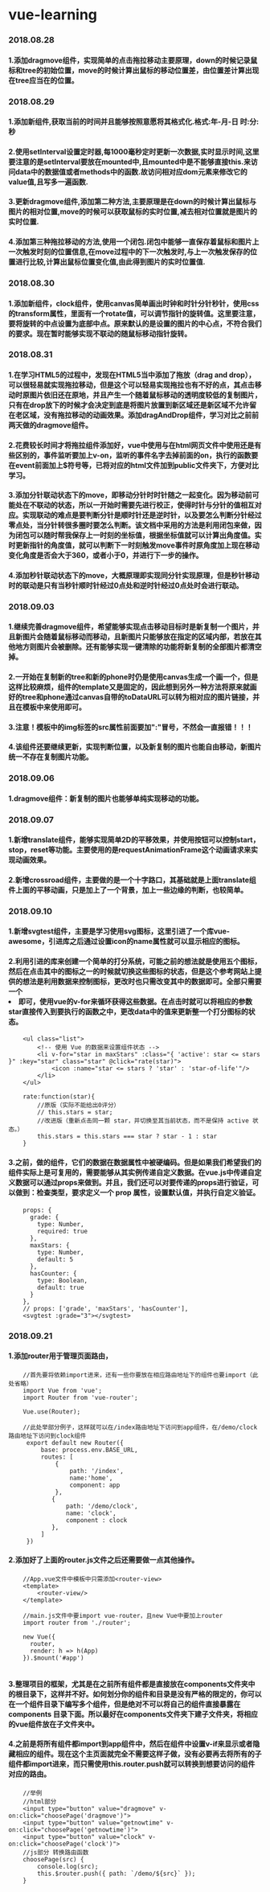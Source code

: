# vue-learning

### 2018.08.28
#### 1.添加dragmove组件，实现简单的点击拖拉移动主要原理，down的时候记录鼠标和tree的初始位置，move的时候计算出鼠标的移动位置差，由位置差计算出现在tree应当在的位置。

### 2018.08.29
#### 1.添加新组件,获取当前的时间并且能够按照意愿将其格式化.格式:年-月-日 时:分:秒
#### 2.使用setInterval设置定时器,每1000毫秒定时更新一次数据,实时显示时间,这里要注意的是setInterval要放在mounted中,且mounted中是不能够直接this.来访问data中的数据值或者methods中的函数.故访问相对应dom元素来修改它的value值,且写多一遍函数.
#### 3.更新dragmove组件,添加第二种方法,主要原理是在down的时候计算出鼠标与图片的相对位置,move的时候可以获取鼠标的实时位置,减去相对位置就是图片的实时位置.
#### 4.添加第三种拖拉移动的方法,使用一个闭包.闭包中能够一直保存着鼠标和图片上一次触发时刻的位置信息,在move过程中的下一次触发时,与上一次触发保存的位置进行比较,计算出鼠标位置变化值,由此得到图片的实时位置值.

### 2018.08.30
#### 1.添加新组件，clock组件，使用canvas简单画出时钟和时针分针秒针，使用css的transform属性，里面有一个rotate值，可以调节指针的旋转值。这里要注意，要将旋转的中点设置为底部中点。原来默认的是设置的图片的中心点，不符合我们的要求。现在暂时能够实现不联动的随鼠标移动指针旋转。

### 2018.08.31
#### 1.在学习HTML5的过程中，发现在HTML5当中添加了拖放（drag and drop），可以很轻易就实现拖拉移动，但是这个可以轻易实现拖拉也有不好的点，其点击移动时原图片依旧还在原地，并且产生一个随着鼠标移动的透明度较低的复制图片，只有在drop放下的时候才会决定到底是将图片放置到新区域还是新区域不允许留在老区域，没有拖拉移动的动画效果。添加dragAndDrop组件，学习对比之前前两天做的dragmove组件。
#### 2.花费较长时间才将拖拉组件添加好，vue中使用与在html网页文件中使用还是有些区别的，事件监听要加上v-on，监听的事件名字去掉前面的on，执行的函数要在event前面加上$符号等，已将对应的html文件加到public文件夹下，方便对比学习。
#### 3.添加分针联动状态下的move，即移动分针时时针随之一起变化。因为移动前可能处在不联动的状态，所以一开始时需要先进行校正，使得时针与分针的值相互对应。实现联动的难点是要判断分针是顺时针还是逆时针，以及要怎么判断分针经过零点处，当分针转很多圈时要怎么判断。该文档中采用的方法是利用闭包来做，因为闭包可以随时帮我保存上一时刻的坐标值，根据坐标值就可以计算出角度值。实时更新指针的角度值，就可以判断下一时刻触发move事件时原角度加上现在移动变化角度是否会大于360，或者小于0，并进行下一步的操作。
#### 4.添加秒针联动状态下的move，大概原理即实现同分针实现原理，但是秒针移动时的联动是只有当秒针顺时针经过0点处和逆时针经过0点处时会进行联动。

### 2018.09.03
#### 1.继续完善dragmove组件，希望能够实现点击移动目标时是新复制一个图片，并且新图片会随着鼠标移动而移动，且新图片只能够放在指定的区域内部，若放在其他地方则图片会被删除。还有能够实现一键清除的功能将新复制的全部图片都清空掉。
#### 2.一开始在复制新的tree和新的phone时仍是使用canvas生成一个画一个，但是这样比较麻烦，组件的template又是固定的，因此想到另外一种方法将原来就画好的tree和phone通过canvas自带的toDataURL可以转为相对应的图片链接，并且在模板中来使用即可。
#### 3.注意！模板中的img标签的src属性前面要加":"冒号，不然会一直报错！！！
#### 4.该组件还要继续更新，实现判断位置，以及新复制的图片也能自由移动，新图片统一不存在复制图片功能。

### 2018.09.06
#### 1.dragmove组件：新复制的图片也能够单纯实现移动的功能。

### 2018.09.07
#### 1.新增translate组件，能够实现简单2D的平移效果，并使用按钮可以控制start，stop，reset等功能。主要使用的是requestAnimationFrame这个动画请求来实现动画效果。
#### 2.新增crossroad组件，主要做的是一个十字路口，其基础就是上面translate组件上面的平移动画，只是加上了一个背景，加上一些边缘的判断，也较简单。

### 2018.09.10
#### 1.新增svgtest组件，主要是学习使用svg图标，这里引进了一个库vue-awesome，引进库之后通过设置icon的name属性就可以显示相应的图标。
#### 2.利用引进的库来创建一个简单的打分系统，可能之前的想法就是使用五个图标，然后在点击其中的图标之一的时候就切换这些图标的状态，但是这个参考网站上提供的想法是利用数据来控制图标，更改时也只需改变其中的数据即可。全部只需要一个<li>即可，使用vue的v-for来循环获得这些数据。在点击时就可以将相应的参数star直接传入到要执行的函数之中，更改data中的值来更新整一个打分图标的状态。
```shell
    <ul class="list">
        <!-- 使用 Vue 的数据来设置组件状态 -->
        <li v-for="star in maxStars" :class="{ 'active': star <= stars }" :key="star" class="star" @click="rate(star)">
            <icon :name="star <= stars ? 'star' : 'star-of-life'"/>
        </li>
    </ul>
```
```shell
    rate:function(star){
        //原版（实际不能给出0评分）
        // this.stars = star;
        //改进版（重新点击同一颗 star，并切换至其当前状态，而不是保持 active 状态。）
        this.stars = this.stars === star ? star - 1 : star
    }
```
#### 3.之前，做的组件，它们的数据在数据属性中被硬编码。但是如果我们希望我们的组件实际上是可复用的，需要能够从其实例传递自定义数据。在vue.js中传递自定义数据可以通过props来做到。并且，我们还可以对要传递的props进行验证，可以做到：检查类型，要求定义一个 prop 属性，设置默认值，并执行自定义验证。
```shell
    props: {
      grade: {
        type: Number,
        required: true
      },
      maxStars: {
        type: Number,
        default: 5
      },
      hasCounter: {
        type: Boolean,
        default: true
      }
    },
    // props: ['grade', 'maxStars', 'hasCounter'],    
    <svgtest :grade="3"></svgtest>
```

### 2018.09.21
#### 1.添加router用于管理页面路由，
```shell
    //首先要将依赖import进来，还有一些你要放在相应路由地址下的组件也要import（此处省略）
    import Vue from 'vue';
    import Router from 'vue-router';
    
    Vue.use(Router);
    
    //此处举部分例子，这样就可以在/index路由地址下访问到app组件，在/demo/clock路由地址下访问到clock组件
     export default new Router({
         base: process.env.BASE_URL,
         routes: [
             {
                 path: '/index',
                 name:'home',
                 component: app
             },
            {
                path: '/demo/clock',
                name: 'clock',
                component : clock
            },
         ]
     })   
```
#### 2.添加好了上面的router.js文件之后还需要做一点其他操作。
```
    //App.vue文件中模板中只需添加<router-view>
    <template>
        <router-view/>
    </template>
    
    //main.js文件中要import vue-router，且new Vue中要加上router
    import router from './router';
    
    new Vue({
      router,
      render: h => h(App)
    }).$mount('#app')
    
```
#### 3.整理项目的框架，尤其是在之前所有组件都是直接放在components文件夹中的根目录下，这样并不好。如何划分你的组件和目录是没有严格的限定的，你可以在一个组件目录下编写多个组件，但是绝对不可以将自己的组件直接暴露在 components 目录下面。所以最好在components文件夹下建子文件夹，将相应的vue组件放在子文件夹中。
#### 4.之前是将所有组件都import到app组件中，然后在组件中设置v-if来显示或者隐藏相应的组件。现在这个主页面就完全不需要这样子做，没有必要再去将所有的子组件都import进来，而只需使用this.router.push就可以转换到想要访问的组件对应的路由。
```shell
    //举例
    //html部分
    <input type="button" value="dragmove" v-on:click="choosePage('dragmove')">
    <input type="button" value="getnowtime" v-on:click="choosePage('getnowtime')">
    <input type="button" value="clock" v-on:click="choosePage('clock')">
    //js部分 转换路由函数
    choosePage(src) {
        console.log(src);
		this.$router.push({ path: `/demo/${src}` });
	}
```


